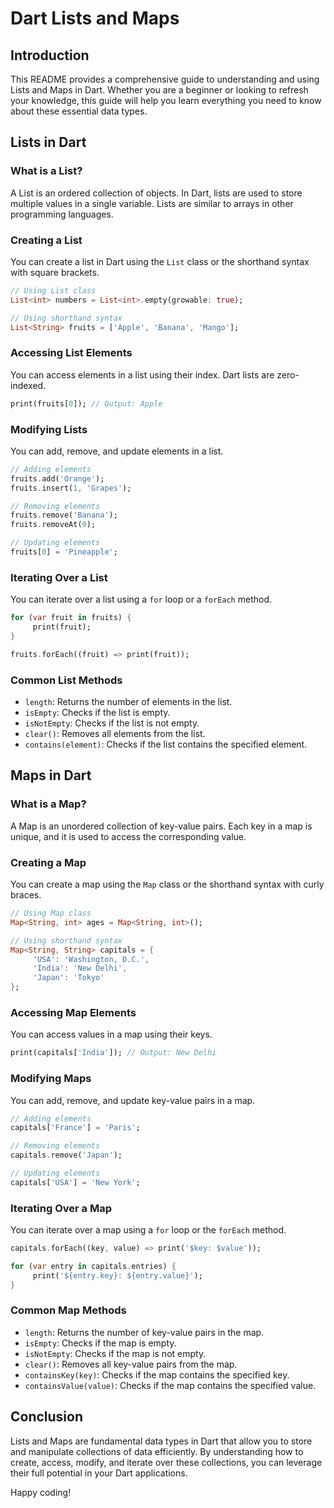 # Dart Lists and Maps

## Introduction

This README provides a comprehensive guide to understanding and using Lists and Maps in Dart. Whether you are a beginner or looking to refresh your knowledge, this guide will help you learn everything you need to know about these essential data types.

## Lists in Dart

### What is a List?

A List is an ordered collection of objects. In Dart, lists are used to store multiple values in a single variable. Lists are similar to arrays in other programming languages.

### Creating a List

You can create a list in Dart using the `List` class or the shorthand syntax with square brackets.

```dart
// Using List class
List<int> numbers = List<int>.empty(growable: true);

// Using shorthand syntax
List<String> fruits = ['Apple', 'Banana', 'Mango'];
```

### Accessing List Elements

You can access elements in a list using their index. Dart lists are zero-indexed.

```dart
print(fruits[0]); // Output: Apple
```

### Modifying Lists

You can add, remove, and update elements in a list.

```dart
// Adding elements
fruits.add('Orange');
fruits.insert(1, 'Grapes');

// Removing elements
fruits.remove('Banana');
fruits.removeAt(0);

// Updating elements
fruits[0] = 'Pineapple';
```

### Iterating Over a List

You can iterate over a list using a `for` loop or a `forEach` method.

```dart
for (var fruit in fruits) {
     print(fruit);
}

fruits.forEach((fruit) => print(fruit));
```

### Common List Methods

- `length`: Returns the number of elements in the list.
- `isEmpty`: Checks if the list is empty.
- `isNotEmpty`: Checks if the list is not empty.
- `clear()`: Removes all elements from the list.
- `contains(element)`: Checks if the list contains the specified element.

## Maps in Dart

### What is a Map?

A Map is an unordered collection of key-value pairs. Each key in a map is unique, and it is used to access the corresponding value.

### Creating a Map

You can create a map using the `Map` class or the shorthand syntax with curly braces.

```dart
// Using Map class
Map<String, int> ages = Map<String, int>();

// Using shorthand syntax
Map<String, String> capitals = {
     'USA': 'Washington, D.C.',
     'India': 'New Delhi',
     'Japan': 'Tokyo'
};
```

### Accessing Map Elements

You can access values in a map using their keys.

```dart
print(capitals['India']); // Output: New Delhi
```

### Modifying Maps

You can add, remove, and update key-value pairs in a map.

```dart
// Adding elements
capitals['France'] = 'Paris';

// Removing elements
capitals.remove('Japan');

// Updating elements
capitals['USA'] = 'New York';
```

### Iterating Over a Map

You can iterate over a map using a `for` loop or the `forEach` method.

```dart
capitals.forEach((key, value) => print('$key: $value'));

for (var entry in capitals.entries) {
     print('${entry.key}: ${entry.value}');
}
```

### Common Map Methods

- `length`: Returns the number of key-value pairs in the map.
- `isEmpty`: Checks if the map is empty.
- `isNotEmpty`: Checks if the map is not empty.
- `clear()`: Removes all key-value pairs from the map.
- `containsKey(key)`: Checks if the map contains the specified key.
- `containsValue(value)`: Checks if the map contains the specified value.

## Conclusion

Lists and Maps are fundamental data types in Dart that allow you to store and manipulate collections of data efficiently. By understanding how to create, access, modify, and iterate over these collections, you can leverage their full potential in your Dart applications.

Happy coding!